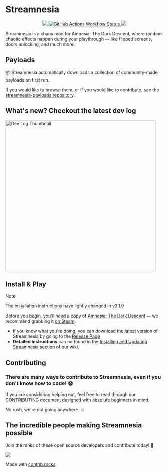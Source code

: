 # Streamnesia

<p align="center">
  <a href="LICENSE">
    <img src="https://img.shields.io/github/license/amnesia-spelos/streamnesia?style=for-the-badge">
  </a>
  <a href="https://github.com/amnesia-spelos/streamnesia/actions">
    <img alt="GitHub Actions Workflow Status" src="https://img.shields.io/github/actions/workflow/status/amnesia-spelos/streamnesia/.github%2Fworkflows%2Fdotnet.yml?branch=master&style=for-the-badge">
  </a>
  <a href="https://dot.net">
    <img src="https://img.shields.io/badge/made%20with-.NET%209-blueviolet?style=for-the-badge">
  </a>
</p>

Streamnesia is a chaos mod for Amnesia: The Dark Descent, where random chaotic effects happen during your playthrough — like flipped screens, doors unlocking, and much more.

## Payloads

📦 Streamnesia automatically downloads a collection of community-made payloads on first run.

If you would like to browse them, or if you would like to contribute, see the [streamnesia-payloads repository](https://github.com/amnesia-spelos/streamnesia-payloads).

## What's new? Checkout the latest dev log

<a href="https://www.youtube.com/watch?v=mmOyeexdkMo" target="_blank">
  <img src="https://i.ibb.co/hJHqPkgS/thumb.png" alt="Dev Log Thumbnail" width="480" />
</a>

## Install & Play

> [!note]
> The installation instructions have lightly changed in v3.1.0

Before you begin, you'll need a copy of [Amnesia: The Dark Descent](https://amnesiagame.com/) — we recommend grabbing it [on Steam](https://store.steampowered.com/app/57300/Amnesia_The_Dark_Descent/).

- If you know what you're doing, you can download the latest version of Streamnesia by going to the [Release Page](https://github.com/amnesia-spelos/streamnesia/releases)
- **Detailed instructions** can be found in the [Installing and Updating Streamnesia](https://github.com/amnesia-spelos/streamnesia/wiki/setup) section of our wiki.

## Contributing

### There are many ways to contribute to Streamnesia, even if you don't know how to code! 🌞

If you are considering helping out, feel free to read through our [CONTRIBUTING document](docs/CONTRIBUTING.md) designed with absolute beginners in mind.

No rush, we're not going anywhere. ☺️

## The incredible people making Streamnesia possible

Join the ranks of these open source developers and contribute today! 🚀

<a href="https://github.com/amnesia-spelos/streamnesia/graphs/contributors">
  <img src="https://contrib.rocks/image?repo=amnesia-spelos/streamnesia" />
</a>

Made with [contrib.rocks](https://contrib.rocks).
